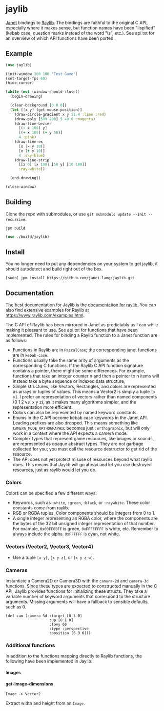 # jaylib

[Janet](https://janet-lang.org) bindings to [Raylib](https://www.raylib.com). The bindings
are faithful to the original C API, especially where it makes sense, but function names
have been "lispified" (kebab case, question marks instead of the word "Is", etc.). See api.txt
for an overview of which API functions have been ported.

## Example

```clojure
(use jaylib)

(init-window 100 100 "Test Game")
(set-target-fps 60)
(hide-cursor)

(while (not (window-should-close))
  (begin-drawing)

  (clear-background [0 0 0])
  (let [[x y] (get-mouse-position)]
    (draw-circle-gradient x y 31.4 :lime :red)
    (draw-poly [500 200] 5 40 0 :magenta)
    (draw-line-bezier
      [(- x 100) y]
      [(+ x 100) (+ y 50)]
      4 :pink)
    (draw-line-ex
      [x (- y 10)]
      [x (+ y 10)]
      4 :sky-blue)
    (draw-line-strip
      [[x 0] [x 100] [50 y] [10 180]]
      :ray-white))

  (end-drawing))

(close-window)
```

## Building

Clone the repo with submodules, or use `git submodule update --init --recursive`.

```
jpm build
```

```clojure
(use ./build/jaylib)
```

## Install

You no longer need to put any dependencies on your system to get jaylib, it
should autodetect and build right out of the box.

```
[sudo] jpm install https://github.com/janet-lang/jaylib.git
```

## Documentation

The best documentation for Jaylib is the [documentation for raylib](https://www.raylib.com/cheatsheet/cheatsheet.html).
You can also find extensive examples for Raylib at https://www.raylib.com/examples.html.

The C API of Raylib has been mirrored in Janet as predictably as I can while
making it pleasant to use. See api.txt for functions that have been implemented.
The rules for binding a Raylib function to a Janet
function are as follows:

* Functions in Raylib are in `PascalCase`; the corresponding janet functions are in `kebab-case`.
* Functions usually take the same arity of arguments as the corresponding C functions. If the Raylib C API
  function signature contains a pointer, there might be some differences. For example, functions that take
  an integer counter n and then a pointer to n items will instead take a byte sequence or indexed data structure,
* Simple structures, like Vectors, Rectangles, and colors are represented as arrays or tuples of values.
  This means a Vector2 is simply a tuple `[x y]`. I prefer an representation of vectors rather than named components (0 1 2 vs. x y z), as
  it makes many algorithms simpler, and the representation more efficient.
* Colors can also be represented by named keyword constants.
* Enums in the C API become kebab case keywords in the Janet API. Leading prefixes are also dropped. This means something like
  `CAMERA_MODE_ORTHOGRAPHIC` becomes just `:orthographic`, but will only work in a context where the API expects a camera mode.
* Complex types that represent game resources, like images or sounds, are represented as opaque abstract types. They are not
  garbage collected for you; you must call the resource destructor to get rid of the resource.
* The API does not yet protect misuse of resources beyond what raylib does.
  This means that Jaylib will go ahead and let you use destroyed resources, just
  as raylib would let you do.

### Colors

Colors can be specified a few different ways:
* Keywords, such as `:white`, `:green`, `:black`, or `:raywhite`. These color constants come from raylib.
* RGB or RGBA tuples. Color components should be integers from 0 to 1.
* A single integer representing an RGBA color, where the components
  are the bytes of the 32 bit unsigned integer representation of that number.
  For example, `0x00FF00FF` is green, `0xFFFFFFFF` is white, etc. Remember to always include
  the alpha. `0xFFFFFF` is cyan, not white.

### Vectors (Vector2, Vector3, Vector4)

* Use a tuple `[x y]`, `[x y z]`, or `[x y z w]`.

### Cameras

Instantiate a Camera2D or Camera3D with the `camera-2d` and `camera-3d` functions. Since these types
are expected to constructed manually in the C API, Jaylib provides functions for initializing these structs.
They take a variable number of keyword arguments that correspond to the structure arguments. Missing arguments
will have a fallback to sensible defaults, such as 0.

```
(def cam (camera-3d :target [0 3 0]
                    :up [0 1 0]
                    :fovy 60
                    :type :perspective
                    :position [6 3 6]))
```

### Additional functions

In addition to the functions mapping directly to Raylib functions, the following
have been implemented in Jaylib:

#### Images

#### get-image-dimensions
`Image -> Vector2`

Extract width and height from an `Image`.

###
